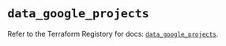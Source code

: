 # `data_google_projects`

Refer to the Terraform Registory for docs: [`data_google_projects`](https://registry.terraform.io/providers/hashicorp/google-beta/4.79.0/docs/data-sources/google_projects).
